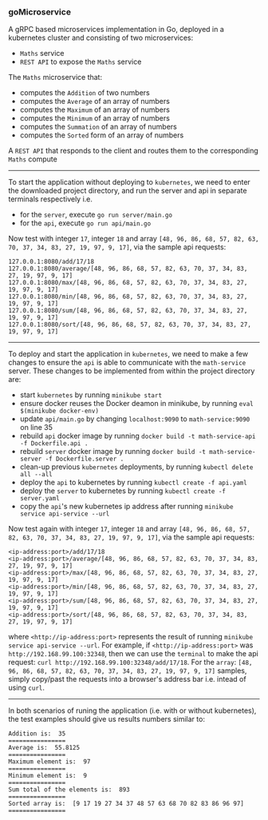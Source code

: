 ### goMicroservice

A gRPC based microservices implementation in Go, deployed in a kubernetes cluster and consisting of two microservices:

* `Maths` service
* `REST API` to expose the `Maths` service

The `Maths` microservice that:

* computes the `Addition` of two numbers
* computes the `Average` of an array of numbers
* computes the `Maximum` of an array of numbers
* computes the `Minimum` of an array of numbers
* computes the `Summation` of an array of numbers
* computes the `Sorted` form of an array of numbers

A `REST API` that responds to the client and routes them to the corresponding `Maths` compute

***

To start the application without deploying to `kubernetes`, we need to enter the downloaded project directory, and run the server and api in separate terminals respectively i.e.

* for the `server`, execute `go run server/main.go`
* for the `api`, execute `go run api/main.go`

Now test with integer `17`, integer `18` and array `[48, 96, 86, 68, 57, 82, 63, 70, 37, 34, 83, 27, 19, 97, 9, 17]`, via the sample api requests:

```
127.0.0.1:8080/add/17/18
127.0.0.1:8080/average/[48, 96, 86, 68, 57, 82, 63, 70, 37, 34, 83, 27, 19, 97, 9, 17]
127.0.0.1:8080/max/[48, 96, 86, 68, 57, 82, 63, 70, 37, 34, 83, 27, 19, 97, 9, 17]
127.0.0.1:8080/min/[48, 96, 86, 68, 57, 82, 63, 70, 37, 34, 83, 27, 19, 97, 9, 17]
127.0.0.1:8080/sum/[48, 96, 86, 68, 57, 82, 63, 70, 37, 34, 83, 27, 19, 97, 9, 17]
127.0.0.1:8080/sort/[48, 96, 86, 68, 57, 82, 63, 70, 37, 34, 83, 27, 19, 97, 9, 17]
```


***

To deploy and start the application in `kubernetes`, we need to make a few changes to ensure the `api` is able to communicate with the `math-service` server. These changes to be implemented from within the project directory are:

* start `kubernetes` by running `minikube start`
* ensure docker reuses the Docker deamon in minikube, by running `eval $(minikube docker-env)`
* update `api/main.go` by changing `localhost:9090` to `math-service:9090` on line 35
* rebuild `api` docker image by running `docker build -t math-service-api -f Dockerfile.api .`
* rebuild `server` docker image by running `docker build -t math-service-server -f Dockerfile.server .`
* clean-up previous `kubernetes` deployments, by running `kubectl delete all --all`
* deploy the `api` to kubernetes by running `kubectl create -f api.yaml`
* deploy the `server` to kubernetes by running `kubectl create -f server.yaml`
* copy the `api`'s new kubernetes ip address after running `minikube service api-service --url`

Now test again with integer `17`, integer `18` and array `[48, 96, 86, 68, 57, 82, 63, 70, 37, 34, 83, 27, 19, 97, 9, 17]`, via the sample api requests:

```
<ip-address:port>/add/17/18
<ip-address:port>/average/[48, 96, 86, 68, 57, 82, 63, 70, 37, 34, 83, 27, 19, 97, 9, 17]
<ip-address:port>/max/[48, 96, 86, 68, 57, 82, 63, 70, 37, 34, 83, 27, 19, 97, 9, 17]
<ip-address:port>/min/[48, 96, 86, 68, 57, 82, 63, 70, 37, 34, 83, 27, 19, 97, 9, 17]
<ip-address:port>/sum/[48, 96, 86, 68, 57, 82, 63, 70, 37, 34, 83, 27, 19, 97, 9, 17]
<ip-address:port>/sort/[48, 96, 86, 68, 57, 82, 63, 70, 37, 34, 83, 27, 19, 97, 9, 17]
```
where `<http://ip-address:port>` represents the result of running `minikube service api-service --url`. For example, if `<http://ip-address:port>` was `http://192.168.99.100:32348`, then we can use the `terminal` to make the api request: `curl http://192.168.99.100:32348/add/17/18`. For the `array`: `[48, 96, 86, 68, 57, 82, 63, 70, 37, 34, 83, 27, 19, 97, 9, 17]` samples, simply copy/past the requests into a browser's address bar i.e. intead of using `curl`. 

*** 

In both scenarios of runing the application (i.e. with or without kubernetes), the test examples should give us results numbers similar to:

```
Addition is:  35
================
Average is:  55.8125
================
Maximum element is:  97
================
Minimum element is:  9
================
Sum total of the elements is:  893
================
Sorted array is:  [9 17 19 27 34 37 48 57 63 68 70 82 83 86 96 97]
================
```
